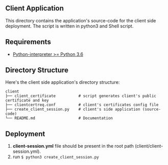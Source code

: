 ## Client Application
This directory contains the application's source-code for the client side deployment. The script is written in python3 and Shell script.

## Requirements
- [Python-interpreter >= Python 3.6 <a href="https://www.python.org/downloads/"> </a>](python_download)


## Directory Structure

Here's the client side application's directory structure:

```text
client
├── client_certificate          # script generates client's public certificate and key              
├── clientcertreq.conf          # client's certificates config file          
├── create_client_session.py    # client's side application (source-code)      
└── README.md                   # Documentation
```


## Deployment

1. **client-session.yml** file should be present in the root path (client/client-session.yml).
2. run ```$ python3 create_client_session.py```